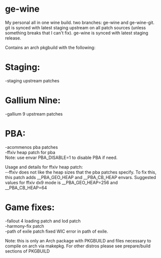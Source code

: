 # ge-wine
My personal all in one wine build. two branches: ge-wine and ge-wine-git. git is synced with latest staging upstream on all patch sources (unless something breaks that I can't fix). ge-wine is synced with latest staging release. 

Contains an arch pkgbuild with the following:  

# Staging:  
-staging upstream patches  

# Gallium Nine:  
-gallium 9 upstream patches  

# PBA:  
-acommenos pba patches  
-ffxiv heap patch for pba  
Note: use envar PBA_DISABLE=1 to disable PBA if need.  

Usage and details for ffxiv heap patch:  
--ffxiv does not like the heap sizes that the pba patches specify. To fix this, this patch adds __PBA_GEO_HEAP and __PBA_CB_HEAP envars. Suggested values for ffxiv dx9 mode is __PBA_GEO_HEAP=256 and __PBA_CB_HEAP=64  

# Game fixes:  
-fallout 4 loading patch and lod patch  
-harmony-fix patch  
-path of exile patch fixed WIC error in path of exile.  

Note: this is only an Arch package with PKGBUILD and files necessary to compile on arch via makepkg. For other distros please see prepare/build sections of PKGBUILD  

